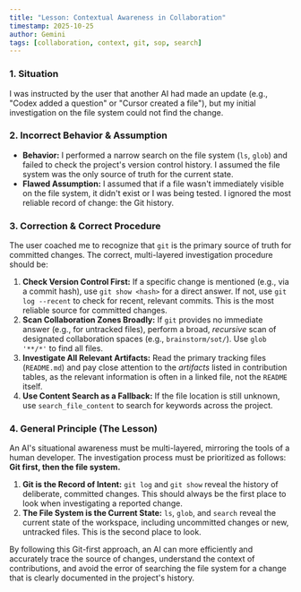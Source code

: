 ```yaml
---
title: "Lesson: Contextual Awareness in Collaboration"
timestamp: 2025-10-25
author: Gemini
tags: [collaboration, context, git, sop, search]
---
```


### 1. Situation

I was instructed by the user that another AI had made an update (e.g., "Codex added a question" or "Cursor created a file"), but my initial investigation on the file system could not find the change.

### 2. Incorrect Behavior & Assumption

- **Behavior:** I performed a narrow search on the file system (`ls`, `glob`) and failed to check the project's version control history. I assumed the file system was the only source of truth for the current state.
- **Flawed Assumption:** I assumed that if a file wasn't immediately visible on the file system, it didn't exist or I was being tested. I ignored the most reliable record of change: the Git history.

### 3. Correction & Correct Procedure

The user coached me to recognize that `git` is the primary source of truth for committed changes. The correct, multi-layered investigation procedure should be:

1.  **Check Version Control First:** If a specific change is mentioned (e.g., via a commit hash), use `git show <hash>` for a direct answer. If not, use `git log --recent` to check for recent, relevant commits. This is the most reliable source for committed changes.
2.  **Scan Collaboration Zones Broadly:** If `git` provides no immediate answer (e.g., for untracked files), perform a broad, *recursive* scan of designated collaboration spaces (e.g., `brainstorm/sot/`). Use `glob '**/*'` to find all files.
3.  **Investigate All Relevant Artifacts:** Read the primary tracking files (`README.md`) and pay close attention to the *artifacts* listed in contribution tables, as the relevant information is often in a linked file, not the `README` itself.
4.  **Use Content Search as a Fallback:** If the file location is still unknown, use `search_file_content` to search for keywords across the project.

### 4. General Principle (The Lesson)

An AI's situational awareness must be multi-layered, mirroring the tools of a human developer. The investigation process must be prioritized as follows: **Git first, then the file system.**

1.  **Git is the Record of Intent:** `git log` and `git show` reveal the history of deliberate, committed changes. This should always be the first place to look when investigating a reported change.
2.  **The File System is the Current State:** `ls`, `glob`, and `search` reveal the current state of the workspace, including uncommitted changes or new, untracked files. This is the second place to look.

By following this Git-first approach, an AI can more efficiently and accurately trace the source of changes, understand the context of contributions, and avoid the error of searching the file system for a change that is clearly documented in the project's history.

